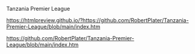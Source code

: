 Tanzania Premier League
<br>

https://htmlpreview.github.io/?https://github.com/RobertPlater/Tanzania-Premier-League/blob/main/index.htm

https://github.com/RobertPlater/Tanzania-Premier-League/blob/main/index.htm
